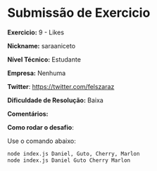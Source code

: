 # Submissão de Exercicio

**Exercicio:** 9 - Likes

**Nickname:** saraaniceto

**Nível Técnico:** Estudante

**Empresa:** Nenhuma

**Twitter**: https://twitter.com/felszaraz

**Dificuldade de Resolução:** Baixa

**Comentários:**

**Como rodar o desafio**: 

Use o comando abaixo: 
```bash
node index.js Daniel, Guto, Cherry, Marlon
node index.js Daniel Guto Cherry Marlon
```